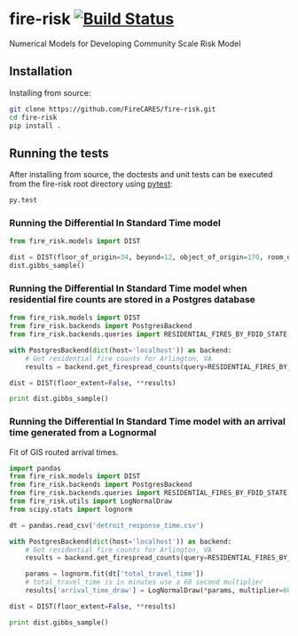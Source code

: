 # fire-risk [![Build Status](https://travis-ci.org/FireCARES/fire-risk.svg?branch=master)](https://travis-ci.org/FireCARES/fire-risk)

Numerical Models for Developing Community Scale Risk Model

## Installation

Installing from source:

```bash
git clone https://github.com/FireCARES/fire-risk.git
cd fire-risk
pip install .
```

## Running the tests
After installing from source, the doctests and unit tests can be executed from the fire-risk root directory
using [pytest](http://pytest.org/):

```bash
py.test
```

### Running the Differential In Standard Time model
```python
from fire_risk.models import DIST

dist = DIST(floor_of_origin=34, beyond=12, object_of_origin=170, room_of_origin=190, building_of_origin=74, floor_extent=False)
dist.gibbs_sample()
```

### Running the Differential In Standard Time model when residential fire counts are stored in a Postgres database
```python
from fire_risk.models import DIST
from fire_risk.backends import PostgresBackend
from fire_risk.backends.queries import RESIDENTIAL_FIRES_BY_FDID_STATE

with PostgresBackend(dict(host='localhost')) as backend:
    # Get residential fire counts for Arlington, VA
    results = backend.get_firespread_counts(query=RESIDENTIAL_FIRES_BY_FDID_STATE, query_params=('01300', 'VA'))

dist = DIST(floor_extent=False, **results)

print dist.gibbs_sample()
```

### Running the Differential In Standard Time model with an arrival time generated from a Lognormal
Fit of GIS routed arrival times.
```python
import pandas
from fire_risk.models import DIST
from fire_risk.backends import PostgresBackend
from fire_risk.backends.queries import RESIDENTIAL_FIRES_BY_FDID_STATE
from fire_risk.utils import LogNormalDraw
from scipy.stats import lognorm

dt = pandas.read_csv('detroit_response_time.csv')

with PostgresBackend(dict(host='localhost')) as backend:
    # Get residential fire counts for Arlington, VA
    results = backend.get_firespread_counts(query=RESIDENTIAL_FIRES_BY_FDID_STATE, query_params=('01300', 'VA'))

    params = lognorm.fit(dt['total_travel_time'])
    # total_travel_time is in minutes use a 60 second multiplier
    results['arrival_time_draw'] = LogNormalDraw(*params, multiplier=60)

dist = DIST(floor_extent=False, **results)

print dist.gibbs_sample()
```
